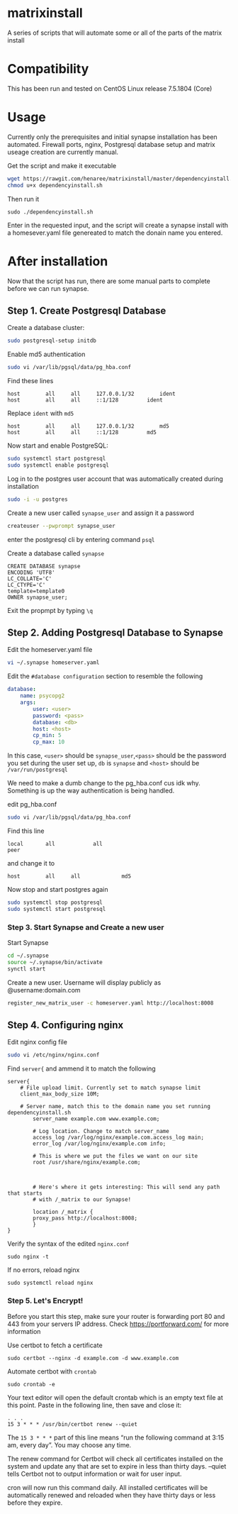 # matrixinstall

A series of scripts that will automate some or all of the parts of the matrix install

# Compatibility

This has been run and tested on CentOS Linux release 7.5.1804 (Core)


# Usage

Currently only the prerequisites and initial synapse installation has been automated. Firewall ports, nginx, Postgresql database setup and matrix useage creation are currently manual.

Get the script and make it executable

```bash
wget https://rawgit.com/henaree/matrixinstall/master/dependencyinstall.sh
chmod u+x dependencyinstall.sh
```

Then run it

```
sudo ./dependencyinstall.sh
```

Enter in the requested input, and the script will create a synapse install with a homesever.yaml file genereated to match the donain name you entered.

# After installation

Now that the script has run, there are some manual parts to complete before we can run synapse.

## Step 1. Create Postgresql Database

Create a database cluster:

```bash
sudo postgresql-setup initdb
```

Enable md5 authentication

```bash
sudo vi /var/lib/pgsql/data/pg_hba.conf
```

Find these lines

```
host		all		all		127.0.0.1/32		ident
host		all		all		::1/128			ident
```

Replace ```ident``` with ```md5```

```
host		all		all		127.0.0.1/32		md5
host		all		all		::1/128			md5
```
Now start and enable PostgreSQL:

```bash
sudo systemctl start postgresql
sudo systemctl enable postgresql
```

Log in to the postgres user account that was automatically created during installation

```bash
sudo -i -u postgres
```

Create a new user called ```synapse_user``` and assign it a password

```bash
createuser --pwprompt synapse_user
```
enter the postgresql cli by entering command ```psql```

Create a database called ```synapse```

```postgresql
CREATE DATABASE synapse
ENCODING 'UTF8'
LC_COLLATE='C'
LC_CTYPE='C'
template=template0
OWNER synapse_user;
```

Exit the propmpt by typing ```\q```


## Step 2. Adding Postgresql Database to Synapse

Edit the homeserver.yaml file

```bash
vi ~/.synapse homeserver.yaml
```

Edit the ```#database configuration``` section to resemble the following

```homeserver.yaml
database:
    name: psycopg2
    args:
        user: <user>
        password: <pass>
        database: <db>
        host: <host>
        cp_min: 5
        cp_max: 10
```
In this case, ```<user>``` should be ```synapse_user```,```<pass>``` should be the password you set during the user set up, ```db``` is ```synapse``` and ```<host>``` should be ```/var/run/postgresql```

We need to make a dumb change to the pg_hba.conf cus idk why. Something is up the way authentication is being handled.

edit pg_hba.conf

```bash
sudo vi /var/lib/pgsql/data/pg_hba.conf
```

Find this line

```
local   	all            all                                     	peer
```

and change it to

```
host		all		all				md5
```

Now stop and start postgres again

```bash
sudo systemctl stop postgresql
sudo systemctl start postgresql
```

### Step 3. Start Synapse and Create a new user

Start Synapse

```bash
cd ~/.synapse 
source ~/.synapse/bin/activate
synctl start
```

Create a new user. Username will display publicly as @username:domain.com

```bash
register_new_matrix_user -c homeserver.yaml http://localhost:8008
```
## Step 4. Configuring nginx

Edit nginx config file

```bash
sudo vi /etc/nginx/nginx.conf
```

Find ```server{``` and ammend it to match the following 

```
server{
	# File upload limit. Currently set to match synapse limit
	client_max_body_size 10M;
	
	# Server name, match this to the domain name you set running dependencyinstall.sh
      	server_name example.com www.example.com;

        # Log location. Change to match server_name
      	access_log /var/log/nginx/example.com.access_log main;
      	error_log /var/log/nginx/example.com info;

      	# This is where we put the files we want on our site
       	root /usr/share/nginx/example.com;



      	# Here's where it gets interesting: This will send any path that starts
      	# with /_matrix to our Synapse!

      	location /_matrix {
      	proxy_pass http://localhost:8008;
     	}
}
```

Verify the syntax of the edited ```nginx.conf```

```
sudo nginx -t
```

If no errors, reload nginx

```
sudo systemctl reload nginx
```

### Step 5. Let's Encrypt!

Before you start this step, make sure your router is forwarding port 80 and 443 from your servers IP address. Check https://portforward.com/ for more information

Use certbot to fetch a certificate

```
sudo certbot --nginx -d example.com -d www.example.com
```

Automate certbot with ```crontab```

```
sudo crontab -e
```

Your text editor will open the default crontab which is an empty text file at this point. Paste in the following line, then save and close it:

```
. . .
15 3 * * * /usr/bin/certbot renew --quiet
```

The ```15 3 * * *``` part of this line means “run the following command at 3:15 am, every day”. You may choose any time.

The renew command for Certbot will check all certificates installed on the system and update any that are set to expire in less than thirty days. –quiet tells Certbot not to output information or wait for user input.

cron will now run this command daily. All installed certificates will be automatically renewed and reloaded when they have thirty days or less before they expire.


